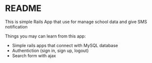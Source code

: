 # README

This is simple Rails App that use for manage school data and give SMS notification

Things you may can learn from this app:

* Simple rails apps that connect with MySQL database
* Authentiction (sign in, sign up, logout)
* Search form with ajax
